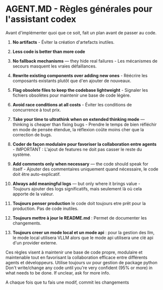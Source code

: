 # AGENT.MD - Règles générales pour l'assistant codex

Avant d'implémenter quoi que ce soit, fait un plan avant de passer au code. 

1. **No artifacts** - Éviter la création d'artefacts inutiles.

2. **Less code is better than more code** 

3. **No fallback mechanisms** — they hide real failures - Les mécanismes de secours masquent les vraies défaillances.

4. **Rewrite existing components over adding new ones** - Réécrire les composants existants plutôt que d'en ajouter de nouveaux.

5. **Flag obsolete files to keep the codebase lightweight** - Signaler les fichiers obsolètes pour maintenir une base de code légère.

6. **Avoid race conditions at all costs** - Éviter les conditions de concurrence à tout prix.

7. **Take your time to ultrathink when on extended thinking mode** — thinking is cheaper than fixing bugs - Prendre le temps de bien réfléchir en mode de pensée étendue, la réflexion coûte moins cher que la correction de bugs.

8. **Coder de façon modulaire pour favoriser la collaboration entre agents** - IMPORTANT : L'ajout de features ne doit pas casser le reste du système.

9. **Add comments only when necessary** — the code should speak for itself - Ajouter des commentaires uniquement quand nécessaire, le code doit être auto-explicatif.

10. **Always add meaningful logs** — but only where it brings value - Toujours ajouter des logs significatifs, mais seulement là où cela apporte de la valeur.

11. **Toujours penser production** le code doit toujours etre prêt pour la production. Pas de code inutiles. 

12. **Toujours mettre à jour le README.md** : Permet de documenter les changements.  

13. **Toujours creer un mode local et un mode api** : pour la gestion des llm, le mode local utilisera VLLM alors que le mode api utilisera une clé api d'un provider externe.


Ces règles visent à maintenir une base de code propre, modulaire et maintenable tout en favorisant la collaboration efficace entre différents agents et développeurs.
Utilise toujours uv pour gestion de package python
Don't write/change any code until you're very confident (95% or more) in what needs to be done. If unclear, ask for more info.

A chaque fois que tu fais une modif, commit les changements